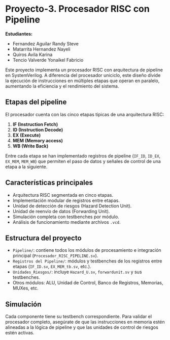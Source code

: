 # Proyecto-3. Procesador RISC con Pipeline

**Estudiantes:**
- Fernandez Aguilar Randy Steve  
- Matarrita Hernandez Nayeli  
- Quiros Avila Karina  
- Tencio Valverde Yonaikel Fabricio

Este proyecto implementa un procesador RISC con arquitectura de pipeline en SystemVerilog. A diferencia del procesador uniciclo, este diseño divide la ejecución de instrucciones en múltiples etapas que operan en paralelo, aumentando la eficiencia y el rendimiento del sistema.

## Etapas del pipeline

El procesador cuenta con las cinco etapas típicas de una arquitectura RISC:

1. **IF (Instruction Fetch)**  
2. **ID (Instruction Decode)**  
3. **EX (Execute)**  
4. **MEM (Memory access)**  
5. **WB (Write Back)**

Entre cada etapa se han implementado registros de pipeline (`IF_ID`, `ID_EX`, `EX_MEM`, `MEM_WB`) que permiten el paso de datos y señales de control de una etapa a la siguiente.

## Características principales

- Arquitectura RISC segmentada en cinco etapas.
- Implementación modular de registros entre etapas.
- Unidad de detección de riesgos (Hazard Detection Unit).
- Unidad de reenvío de datos (Forwarding Unit).
- Simulación completa con testbenches por módulo.
- Análisis de funcionamiento mediante archivos `.vcd`.

## Estructura del proyecto

- `Pipeline/`: contiene todos los módulos de procesamiento e integración principal (`Procesador_RISC_PIPELINE.sv`).
- `Registros del Pipeline/`: módulos y testbenches de los registros entre etapas (`IF_ID.sv`, `EX_MEM_tb.sv`, etc.).
- `Unidades_Riesgos/`: incluye `Hazard_U.sv`, `forwardunit.sv` y sus testbenches.
- Otros módulos: ALU, Unidad de Control, Banco de Registros, Memorias, MUXes, etc.

## Simulación

Cada componente tiene su testbench correspondiente. Para validar el procesador completo, asegúrate de que las instrucciones en memoria estén alineadas a la lógica de pipeline y que las unidades de control de riesgos estén activas.


